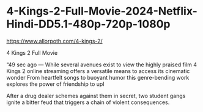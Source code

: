 # 4-Kings-2-Full-Movie-2024-Netflix-Hindi-DD5.1-480p-720p-1080p
https://www.allorpoth.com/4-kings-2/

4 Kings 2 Full Movie

“49 sec ago — While several avenues exist to view the highly praised film 4 Kings 2 online streaming offers a versatile means to access its cinematic wonder From heartfelt songs to buoyant humor this genre-bending work explores the power of friendship to upI

After a drug dealer schemes against them in secret, two student gangs ignite a bitter feud that triggers a chain of violent consequences.
